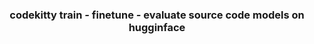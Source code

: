 <h3 style="text-align:center"> codekitty  train <i>-</i> finetune <i>-</i> evaluate source code models on hugginface </h3>
